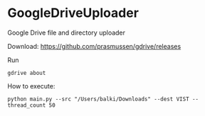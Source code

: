 # GoogleDriveUploader
Google Drive file and directory uploader

Download:
https://github.com/prasmussen/gdrive/releases

Run
```
gdrive about
```

How to execute:
```
python main.py --src "/Users/balki/Downloads" --dest VIST --thread_count 50
```